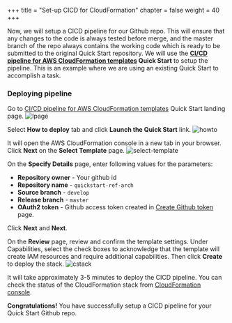 +++
title = "Set-up CICD for CloudFormation"
chapter = false
weight = 40
+++

Now, we will setup a CICD pipeline for our Github repo. This will ensure that any changes to the code is always tested before merge, and the master branch of the repo always contains the working code which is ready to be submitted to the original Quick Start repository. We will use the **[CI/CD pipeline for AWS CloudFormation templates](https://aws.amazon.com/quickstart/architecture/cicd-taskcat/) Quick Start** to setup the pipeline. This is an example where we are using an existing Quick Start to accomplish a task.

### Deploying pipeline

Go to [CI/CD pipeline for AWS CloudFormation templates](https://aws.amazon.com/quickstart/architecture/cicd-taskcat/) Quick Start landing page.
![lpage](/images/qs-cicd-page.png)

Select **How to deploy** tab and click **Launch the Quick Start** link.
![howto](/images/how-to-deploy.png)

It will open the AWS CloudFormation console in a new tab in your browser. Click **Next** on the **Select Template** page.
![select-template](/images/select-template.png)

On the **Specify Details** page, enter following values for the parameters:

- **Repository owner** - Your github id
- **Repository name** - `quickstart-ref-arch`
- **Source branch** - `develop`
- **Release branch** - `master`
- **OAuth2 token** - Github access token created in [Create Github token](20_github_token.html) page.

Click **Next** and **Next**.

On the **Review** page, review and confirm the template settings. Under Capabilities, select the check boxes to acknowledge that the template will create IAM resources and require additional capabilities. Then click **Create** to deploy the stack.
![cstack](/images/create-stack.gif)

It will take approximately 3-5 minutes to deploy the CICD pipeline. You can check the status of the CloudFormation stack from [CloudFormation console](https://us-west-2.console.aws.amazon.com/cloudformation/home?region=us-west-2).

**Congratulations!** You have successfully setup a CICD pipeline for your Quick Start Github repo.


